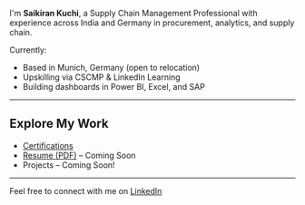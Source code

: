 I'm **Saikiran Kuchi**, a Supply Chain Management Professional with experience across India and Germany in procurement, analytics, and supply chain.

Currently:
- Based in Munich, Germany (open to relocation)
- Upskilling via CSCMP & LinkedIn Learning
- Building dashboards in Power BI, Excel, and SAP

---

## Explore My Work

- [Certifications](./certifications.md)
- [Resume (PDF)](resume.pdf) – Coming Soon
- Projects – Coming Soon!

---

Feel free to connect with me on [LinkedIn](https://www.linkedin.com/in/saikuchi)
